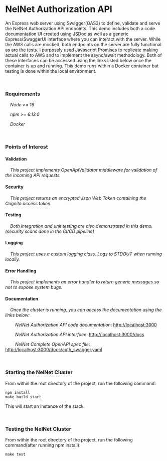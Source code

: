 # NelNet Authorization API
An Express web server using Swagger(OAS3) to define, validate and serve the NelNet Authorization API endpoints.  This demo includes
both a code documentation UI created using JSDoc as well as a generic Express/SwaggerUI interface where you can interact with the server.
While the AWS calls are mocked, both endpoints on the server are fully functional as are the tests.
I purposely used Javascript Promises to replicate making actual calls to AWS and to implement the async/await methodology.
Both of these interfaces can be accessed using the links listed below once the container is up and running.
This demo runs within a Docker container but testing is done within the local environment.

<br />

### Requirements
&nbsp;&nbsp;&nbsp;&nbsp;_Node >= 16_

&nbsp;&nbsp;&nbsp;&nbsp;_npm >= 6.13.0_

&nbsp;&nbsp;&nbsp;&nbsp;_Docker_


<br />

### Points of Interest

#### Validation
&nbsp;&nbsp;&nbsp;&nbsp;_This project implements OpenApiValidator middleware for validation of the incoming API requests._
#### Security
&nbsp;&nbsp;&nbsp;&nbsp;_This project returns an encrypted Json Web Token containing the Cognito access token._
#### Testing
&nbsp;&nbsp;&nbsp;&nbsp;_Both integration and unit testing are also demonstrated in this demo.(security scans done in the CI/CD pipeline)_
#### Logging
&nbsp;&nbsp;&nbsp;&nbsp;_This project uses a custom logging class.  Logs to STDOUT when running locally._
#### Error Handling
&nbsp;&nbsp;&nbsp;&nbsp;_This project implements an error handler to return generic messages so not to expose system bugs._
#### Documentation
&nbsp;&nbsp;&nbsp;&nbsp;_Once the cluster is running, you can access the documentation using the links below:_

&nbsp;&nbsp;&nbsp;&nbsp;&nbsp;&nbsp;&nbsp;&nbsp;_NelNet Authorization API code documentation_: [http://localhost:3000](http://localhost:3000)

&nbsp;&nbsp;&nbsp;&nbsp;&nbsp;&nbsp;&nbsp;&nbsp;_NelNet Authorization API interface_: [http://localhost:3000/docs](http://localhost:3000/docs)

&nbsp;&nbsp;&nbsp;&nbsp;&nbsp;&nbsp;&nbsp;&nbsp;_NelNet Complete OpenAPI spec file_: [http://localhost:3000/docs/auth_swagger.yaml](http://localhost:3000/docs/auth_swagger.yaml)

<br />

### Starting the NelNet Cluster
From within the root directory of the project, run the following command:

    npm install
    make build start

This will start an instance of the stack.


<br />

### Testing the NelNet Cluster
From within the root directory of the project, run the following command(after running npm install):

    make test


